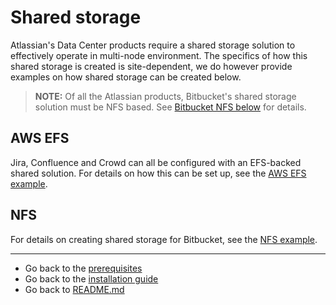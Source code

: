 # Shared storage
Atlassian's Data Center products require a shared storage solution to effectively operate in multi-node environment. The specifics of how this shared storage is created is site-dependent, we do however provide examples on how shared storage can be created below.

> **NOTE:** Of all the Atlassian products, Bitbucket's shared storage solution must be NFS based. See [Bitbucket NFS below](#Bitbucket-NFS) for details. 

## AWS EFS
Jira, Confluence and Crowd can all be configured with an EFS-backed shared solution. For details on how this can be set up, see the [AWS EFS example](aws/SHARED_STORAGE.md). 
## NFS  
For details on creating shared storage for Bitbucket, see the [NFS example](nfs/NFS.md).

***
* Go back to the [prerequisites](../../installation/PREREQUISITES.md)
* Go back to the [installation guide](../../installation/INSTALLATION.md)
* Go back to [README.md](../../README.md)
